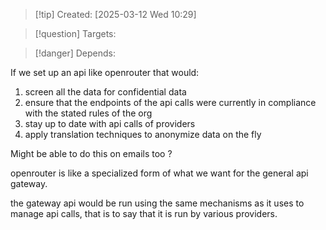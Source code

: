 
>[!tip] Created: [2025-03-12 Wed 10:29]

>[!question] Targets: 

>[!danger] Depends: 

If we set up an api like openrouter that would:
1. screen all the data for confidential data
2. ensure that the endpoints of the api calls were currently in compliance with the stated rules of the org
3. stay up to date with api calls of providers
4. apply translation techniques to anonymize data on the fly

Might be able to do this on emails too ?

openrouter is like a specialized form of what we want for the general api gateway.

the gateway api would be run using the same mechanisms as it uses to manage api calls, that is to say that it is run by various providers.